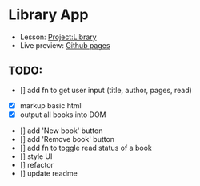 # Library App

- Lesson: [Project:Library](https://www.theodinproject.com/paths/full-stack-javascript/courses/javascript/lessons/library)
- Live preview: [Github pages](https://greqov.github.io/odin-library-app/)

## TODO:
- [] add fn to get user input (title, author, pages, read)
- [x] markup basic html
- [x] output all books into DOM
- [] add 'New book' button
- [] add 'Remove book' button
- [] add fn to toggle read status of a book
- [] style UI
- [] refactor
- [] update readme
